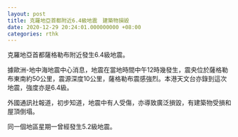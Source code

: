 ```yaml
---
layout: post
title: 克羅地亞首都附近6.4級地震　建築物損毀
date: 2020-12-29 20:24:01.000000000 +08:00
categories: rthk
---
```


克羅地亞首都薩格勒布附近發生6.4級地震。

據歐洲-地中海地震中心消息，地震在當地時間中午12時幾發生，震央位於薩格勒布東南約50公里，震源深度10公里，薩格勒布震感強烈。本港天文台亦錄到這次地震，強度亦是6.4級。

外國通訊社報道，初步知道，地震中有人受傷，亦導致廣泛損毀，有建築物受損和屋頂倒塌。

同一個地區星期一曾經發生5.2級地震。
